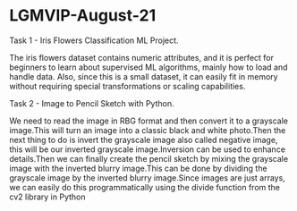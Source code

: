 # LGMVIP-August-21
Task 1 - Iris Flowers Classification ML Project.

The iris flowers dataset contains numeric attributes, and it is perfect for beginners to learn about supervised ML algorithms, mainly how to load and handle data. Also, since this is a small dataset, it can easily fit in memory without requiring special transformations or scaling capabilities.

Task 2 - Image to Pencil Sketch with Python.

We need to read the image in RBG format and then convert it to a grayscale image.This will turn an image into a classic black and white photo.Then the next thing to do is invert the grayscale image also called negative image, this will be our inverted grayscale image.Inversion can be used to enhance details.Then we can finally create the pencil sketch by mixing the grayscale image with the inverted blurry image.This can be done by dividing the grayscale image by the inverted blurry image.Since images are just arrays, we can easily do this programmatically using the divide function from the cv2 library in Python
